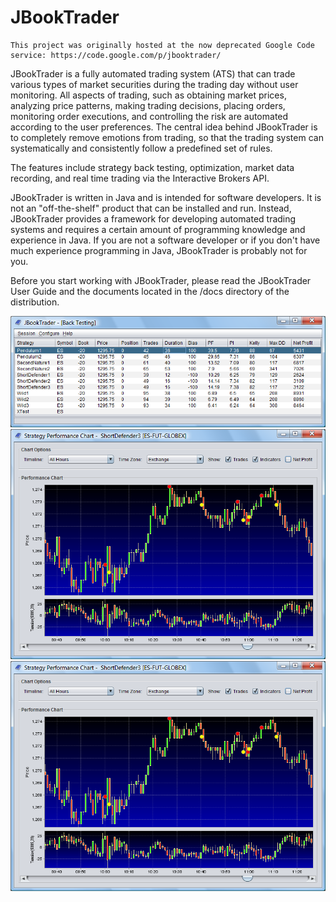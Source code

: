 # JBookTrader

    This project was originally hosted at the now deprecated Google Code
    service: https://code.google.com/p/jbooktrader/

JBookTrader is a fully automated trading system (ATS) that can trade various
types of market securities during the trading day without user monitoring. All
aspects of trading, such as obtaining market prices, analyzing price patterns,
making trading decisions, placing orders, monitoring order executions, and 
controlling the risk are automated according to the user preferences. The 
central idea behind JBookTrader is to completely remove emotions from trading, 
so that the trading system can systematically and consistently follow a 
predefined set of rules.

The features include strategy back testing, optimization, market data recording,
and real time trading via the Interactive Brokers API.

JBookTrader is written in Java and is intended for software developers. It is
not an "off-the-shelf" product that can be installed and run. Instead,
JBookTrader provides a framework for developing automated trading systems and
requires a certain amount of programming knowledge and experience in Java. If
you are not a software developer or if you don't have much experience
programming in Java, JBookTrader is probably not for you.

Before you start working with JBookTrader, please read the JBookTrader User
Guide and the documents located in the /docs directory of the distribution.

![Back Testing Screenshot](/src/main/resources/readme/backtest.png "Back Testing")
![Charting Screenshot](/src/main/resources/readme/chart.png "Charting")
![Optimizing Visualization](/src/main/resources/readme/chart.png "Optimizing Visualization")
